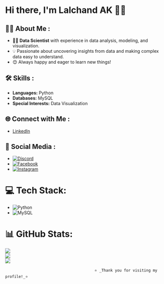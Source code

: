 # Hi there, I'm Lalchand AK 👋😍

## 👨‍💻 About Me :
- 🧑‍🔬 **Data Scientist** with experience in data analysis, modeling, and visualization.
- 💡 Passionate about uncovering insights from data and making complex data easy to understand.
- 😊 Always happy and eager to learn new things!

## 🛠️ Skills :
- **Languages:** Python
- **Databases:** MySQL
- **Special Interests:** Data Visualization

## 🌐 Connect with Me :
- [LinkedIn](https://www.linkedin.com/in/lalchand-ak-060187265)

## 💞 Social Media :
- [![Discord](https://img.shields.io/badge/Discord-%237289DA.svg?logo=discord&logoColor=white)](https://discord.gg/https://discord.gg/DBJVJyBU)
- [![Facebook](https://img.shields.io/badge/Facebook-%231877F2.svg?logo=Facebook&logoColor=white)](https://www.facebook.com/share/18tTtuRFds/?mibextid=qi2Omg)
- [![Instagram](https://img.shields.io/badge/Instagram-%23E4405F.svg?logo=Instagram&logoColor=white)](https://instagram.com/___a_smiling_king___)

# 💻 Tech Stack:
- ![Python](https://img.shields.io/badge/python-3670A0?style=for-the-badge&logo=python&logoColor=ffdd54) 
- ![MySQL](https://img.shields.io/badge/mysql-4479A1.svg?style=for-the-badge&logo=mysql&logoColor=white)

# 📊 GitHub Stats:
![](https://github-readme-stats.vercel.app/api?username=IamlalchandAK&theme=dark&hide_border=true&include_all_commits=false&count_private=false)<br/>
![](https://nirzak-streak-stats.vercel.app/?user=IamlalchandAK&theme=dark&hide_border=true)<br/>
![](https://github-readme-stats.vercel.app/api/top-langs/?username=IamlalchandAK&theme=dark&hide_border=true&include_all_commits=false&count_private=false&layout=compact)

                                            ⭐️ _Thank you for visiting my profile!_⭐
